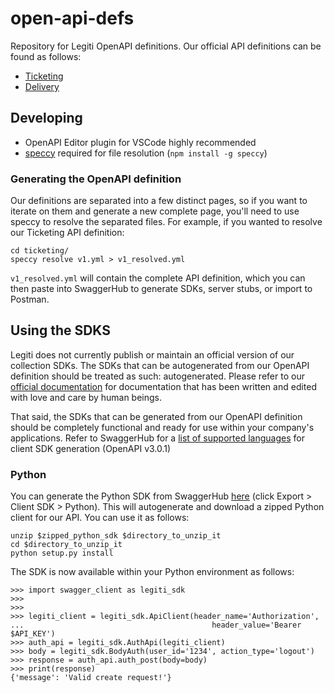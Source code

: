 # open-api-defs
Repository for Legiti OpenAPI definitions. Our official API definitions can be found as follows:
- [Ticketing](https://github.com/legiti/open-api-defs/blob/master/ticketing/v1_resolved.yml)
- [Delivery](https://github.com/legiti/open-api-defs/blob/master/delivery/v1_resolved.yml)

## Developing
- OpenAPI Editor plugin for VSCode highly recommended
- [speccy](https://github.com/wework/speccy) required for file resolution (`npm install -g speccy`)


### Generating the OpenAPI definition

Our definitions are separated into a few distinct pages, so if you want to iterate on them and generate a new complete page, you'll need to use speccy to resolve the separated files. For example, if you wanted to resolve our Ticketing API definition: 

```
cd ticketing/
speccy resolve v1.yml > v1_resolved.yml
```

`v1_resolved.yml` will contain the complete API definition, which you can then paste into SwaggerHub to generate SDKs, server stubs, or import to Postman. 

## Using the SDKS
Legiti does not currently publish or maintain an official version of our collection SDKs. The SDKs that can be autogenerated from our OpenAPI definition should be treated as such: autogenerated. Please refer to our [official documentation](https://docs.legiti.com) for documentation that has been written and edited with love and care by human beings.

That said, the SDKs that can be generated from our OpenAPI definition should be completely functional and ready for use within your company's applications. Refer to SwaggerHub for a [list of supported languages](https://app.swaggerhub.com/help/apis/generating-code/index) for client SDK generation (OpenAPI v3.0.1)

### Python
You can generate the Python SDK from SwaggerHub [here](https://app.swaggerhub.com/apis/LegitiTech/legiti-ticketing_api/1.0) (click Export > Client SDK > Python). This will autogenerate and download a zipped Python client for our API. You can use it as follows:

```
unzip $zipped_python_sdk $directory_to_unzip_it
cd $directory_to_unzip_it
python setup.py install
```

The SDK is now available within your Python environment as follows:
```
>>> import swagger_client as legiti_sdk
>>>
>>>
>>> legiti_client = legiti_sdk.ApiClient(header_name='Authorization', 
...                                          header_value='Bearer $API_KEY')
>>> auth_api = legiti_sdk.AuthApi(legiti_client)
>>> body = legiti_sdk.BodyAuth(user_id='1234', action_type='logout')
>>> response = auth_api.auth_post(body=body)
>>> print(response)
{'message': 'Valid create request!'}
```
